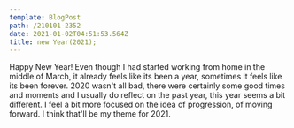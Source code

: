 ```yaml
---
template: BlogPost
path: /210101-2352
date: 2021-01-02T04:51:53.564Z
title: new Year(2021);
---
```

Happy New Year!  Even though I had started working from home in the middle of March, it already feels like its been a year, sometimes it feels like its been forever.  2020 wasn't all bad, there were certainly some good times and moments and I usually do reflect on the past year, this year seems a bit different.  I feel a bit more focused on the idea of progression, of moving forward.  I think that'll be my theme for 2021.